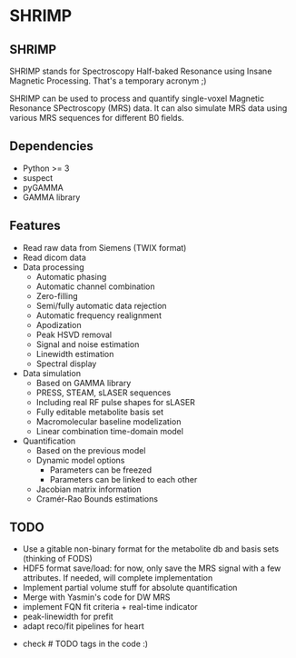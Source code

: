 # SHRIMP

## SHRIMP

SHRIMP stands for Spectroscopy Half-baked Resonance using Insane Magnetic Processing. That's a temporary acronym ;)

SHRIMP can be used to process and quantify single-voxel Magnetic Resonance SPectroscopy (MRS) data. It can also simulate MRS data using various MRS sequences for different B0 fields.

## Dependencies

- Python >= 3
- suspect
- pyGAMMA
- GAMMA library

## Features

- Read raw data from Siemens (TWIX format)
- Read dicom data
- Data processing
	- Automatic phasing
	- Automatic channel combination
	- Zero-filling
	- Semi/fully automatic data rejection
	- Automatic frequency realignment
	- Apodization
	- Peak HSVD removal
	- Signal and noise estimation
	- Linewidth estimation
	- Spectral display
- Data simulation
	- Based on GAMMA library
	- PRESS, STEAM, sLASER sequences
	- Including real RF pulse shapes for sLASER
	- Fully editable metabolite basis set
	- Macromolecular baseline modelization
	- Linear combination time-domain model
- Quantification
	- Based on the previous model
	- Dynamic model options
		- Parameters can be freezed
		- Parameters can be linked to each other
	- Jacobian matrix information
	- Cramér-Rao Bounds estimations

## TODO

- Use a gitable non-binary format for the metabolite db and basis sets (thinking of FODS)
- HDF5 format save/load: for now, only save the MRS signal with a few attributes. If needed, will complete implementation
- Implement partial volume stuff for absolute quantification
- Merge with Yasmin's code for DW MRS
- implement FQN fit criteria + real-time indicator
- peak-linewidth for prefit
- adapt reco/fit pipelines for heart
+ check # TODO tags in the code :)
